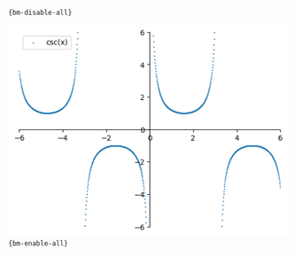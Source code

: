`{bm-disable-all}`

![Graph(s) of csc(x)](calculus_23d693088931cfb34be6ae0fcba7ddf4.png)
`{bm-enable-all}`

